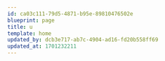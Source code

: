 ```yaml
---
id: ca03c111-79d5-4871-b95e-89810476502e
blueprint: page
title: u
template: home
updated_by: dcb3e717-ab7c-4904-ad16-fd20b558ff69
updated_at: 1701232211
---
```

